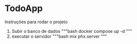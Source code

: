 # TodoApp

Instruções para rodar o projeto

1. Subir o banco de dados
"""bash
docker compose up -d
"""
2. executar o servidor
"""bash
mix phx.server
"""
